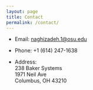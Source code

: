 ```yaml
---
layout: page
title: Contact
permalink: /contact/
---
```



- Email: naghizadeh.1@osu.edu

- Phone: +1 (614) 247-1638

- Address: <br>
238 Baker Systems<br>
1971 Neil Ave<br>
Columbus, OH 43210 


